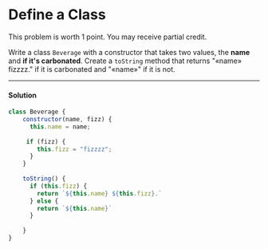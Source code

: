 # Define a Class

This problem is worth 1 point. You may receive partial credit.

Write a class `Beverage` with a constructor that takes two values, the **name** and **if it's carbonated**. Create a `toString` method that returns "«name» fizzzz." if it is carbonated and "«name»" if it is not.

---

#### Solution
```js
class Beverage {
	constructor(name, fizz) {
      this.name = name;
      
     if (fizz) {
      	this.fizz = "fizzzz";
      }
    }
  
  	toString() {
      if (this.fizz) {
        return `${this.name} ${this.fizz}.`
      } else {
        return `${this.name}`
      }
       
    }
}
```
